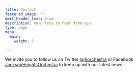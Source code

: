 ```yaml
---
title: Contact
featured_image: ''
omit_header_text: true
description: We'd love to hear from you
type: page
menu:
  main:
    weight: 3

---
```


<!--
**Email**:
For general inquiries, please email us at:
[info@jhorchestra.org](mailto:info@jhorchestra.org)

**Auditions**:
If you are a local player and would like to be considered for membership in the JHO, please email our personnel manager at:
[personnel@jhorchestra.org](mailto:personnel@jhorchestra.org)
-->

We invite you to follow us on Twitter
[@jhorchestra](https://twitter.com/jhorchestra) or Facebook [JacksonHeightsOrchestra](https://www.facebook.com/JacksonHeightsOrchestra) to keep up with our latest news.

